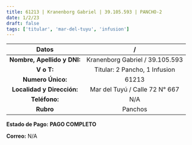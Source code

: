 ```yaml
---
title: 61213 | Kranenborg Gabriel | 39.105.593 | PANCHO-2
date: 1/2/23
draft: false
tags: ['titular', 'mar-del-tuyu', 'infusion']
---
```


|          **Datos**          |                /                |
|:---------------------------:|:-------------------------------:|
| **Nombre, Apellido y DNI:** | Kranenborg Gabriel / 39.105.593 |
|          **V o T:**         |  Titular: 2 Pancho, 1 Infusion  |
|      **Numero Único:**      |              61213              |
|  **Localidad y Dirección:** |  Mar del Tuyú / Calle 72 N° 667 |
|        **Teléfono:**        |               N/A               |
|          **Rubro**          |             Panchos             |

**Estado de Pago:** **PAGO COMPLETO**

**Correo:** N/A
